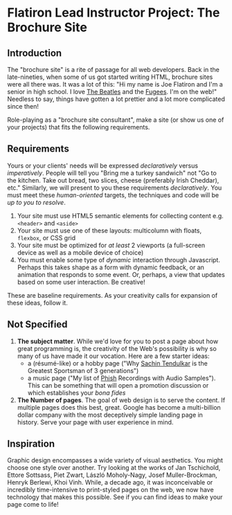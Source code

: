 # Flatiron Lead Instructor Project: The Brochure Site

## Introduction

The "brochure site" is a rite of passage for all web developers. Back in the
late-nineties, when some of us got started writing HTML, brochure sites were all
there was. It was a lot of this: "Hi my name is Joe Flatiron and I'm a senior
in high school. I love [The Beatles][beatles] and the [Fugees][]. I'm on the
web!" Needless to say, things have gotten a lot prettier and a lot more
complicated since then!

Role-playing as a "brochure site consultant", make a site (or show us one of your projects) that fits the following requirements.

## Requirements

Yours or your clients' needs will be expressed _declaratively_ versus _imperatively_. People will tell you "Bring me a turkey
sandwich" not "Go to the kitchen. Take out bread, two slices, cheese (preferably
Irish Cheddar), etc." Similarly, we will present to you these requirements
_declaratively_. You must meet these _human-oriented_ targets, the techniques
and code will be _up to you to resolve_.

1. Your site must use HTML5 semantic elements for collecting content e.g.
   `<header>` and `<aside>`
2. Your site must use one of these layouts: multicolumn with floats, `flexbox`,
or CSS grid
3. Your site must be optimized for _at least_ 2 viewports (a full-screen device as well as a mobile device of choice)
4. You must enable some type of _dynamic_ interaction through Javascript. Perhaps this takes shape as a form with dynamic feedback, or an animation that responds to some event. Or, perhaps, a view that updates based on some user interaction. Be creative!

These are baseline requirements. As your creativity calls for expansion of
these ideas, follow it.

## Not Specified

1. **The subject matter**. While we'd love for you to post a page about how
   great programming is, the creativity of the Web's possibility is why so many
   of us have made it our vocation. Here are a few starter ideas:
   - a (r&eacute;sum&eacute;-like) or a hobby page ("Why [Sachin Tendulkar][ST]
   is the Greatest Sportsman of 3 generations")
   - a music page ("My list of [Phish][] Recordings with Audio Samples"). This
   can be something that will open a promotion discussion or which establishes
   your _bona fides_
2. **The Number of pages**. The goal of web design is to serve the content. If
   multiple pages does this best, great. Google has become a multi-billion
   dollar company with the most deceptively simple landing page in history.
   Serve your page with user experience in mind.

## Inspiration

Graphic design encompasses a wide variety of visual aesthetics. You might
choose one style over another. Try looking at the works of Jan Tschichold, Ettore Sottsass, Piet Zwart, László Moholy-Nagy, Josef Muller-Brockman, Henryk Berlewi, Khoi Vinh. While, a decade ago, it was inconceivable or incredibly
time-intensive to print-styled pages on the web, we now have technology that makes this possible. See if you can find ideas to make your page come to life!

[beatles]: https://en.wikipedia.org/wiki/The_Beatles
[Fugees]: https://en.wikipedia.org/wiki/Fugees
[ST]: https://en.wikipedia.org/wiki/Sachin_Tendulkar
[Phish]: https://en.wikipedia.org/wiki/Phish
